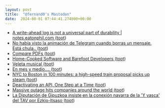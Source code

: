 ```yaml
---
layout: post
title:  "@fernand0's Mastodon"
date:  2024-08-01 07:44:41.274000+00:00
---
```

*  [A write-ahead log is not a universal part of durability \| notes.eatonphil.com ](https://notes.eatonphil.com/2024-07-01-a-write-ahead-log-is-not-a-universal-part-of-durability.htm) ([toot](https://mastodon.social/@fernand0/112885647361377445))
*  [No había visto la animación de Telegram cuando borras un mensaje. Está chula.. ](https://mastodon.social/@fernand0/112885520305428484) ([toot](https://mastodon.social/@fernand0/112885520305428484))
*  [Compare PDFs ](https://simonwillison.net/2024/Jul/2/compare-pdfs/#atom-everythin) ([toot](https://mastodon.social/@fernand0/112884817913849561))
*  [Home-Cooked Software and Barefoot Developers ](https://maggieappleton.com/home-cooked-softwar) ([toot](https://mastodon.social/@fernand0/112884210168799576))
*  [Veleta musical ](https://www.flickr.com/photos/fernand0/53859484462) ([toot](https://mastodon.social/@fernand0/112884105099462722))
*  [En mes y medio…. ](https://avecesunafoto.wordpress.com/2024/07/31/en-mes-y-medio) ([toot](https://mastodon.social/@fernand0/112882623703785990))
*  [NYC to Boston in 100 minutes: a high-speed train proposal picks up steam ](https://gothamist.com/news/nyc-to-boston-in-100-minutes-a-high-speed-train-proposal-picks-up-stea) ([toot](https://mastodon.social/@fernand0/112881954909860092))
*  [Deactivating an API, One Step at a Time ](https://apichangelog.substack.com/p/deactivating-an-api-one-step-at-) ([toot](https://mastodon.social/@fernand0/112881881512161451))
*  [Massive outage hits companies around the world  ](https://www.news.com.au/technology/online/massive-outage-hits-companies-around-the-world/news-story/e02375a976a08b45e72e64040fe14362) ([toot](https://mastodon.social/@fernand0/112881499197440676))
*  [La Diputación de Gipuzkoa insiste en la conexión navarra de la 'Y vasca' del TAV por Ezkio-Itsaso ](https://www.noticiasdegipuzkoa.eus/sociedad/2024/07/18/diputacion-gipuzkoa-insiste-conexion-navarra-8496698.htm) ([toot](https://mastodon.social/@fernand0/112881363907445903))
